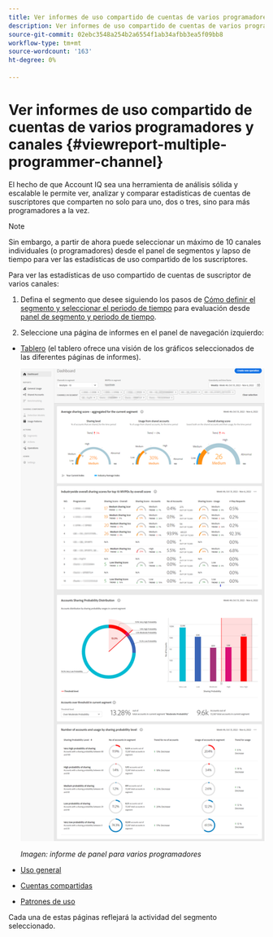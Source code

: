 ```yaml
---
title: Ver informes de uso compartido de cuentas de varios programadores y canales
description: Ver informes de uso compartido de cuentas de varios programadores y canales
source-git-commit: 02ebc3548a254b2a6554f1ab34afbb3ea5f09bb8
workflow-type: tm+mt
source-wordcount: '163'
ht-degree: 0%

---
```


# Ver informes de uso compartido de cuentas de varios programadores y canales {#viewreport-multiple-programmer-channel}

El hecho de que Account IQ sea una herramienta de análisis sólida y escalable le permite ver, analizar y comparar estadísticas de cuentas de suscriptores que comparten no solo para uno, dos o tres, sino para más programadores a la vez.

>[!NOTE]
>
>Sin embargo, a partir de ahora puede seleccionar un máximo de 10 canales individuales (o programadores) desde el panel de segmentos y lapso de tiempo para ver las estadísticas de uso compartido de los suscriptores.

Para ver las estadísticas de uso compartido de cuentas de suscriptor de varios canales:

1. Defina el segmento que desee siguiendo los pasos de [Cómo definir el segmento y seleccionar el periodo de tiempo](/help/AccountIQ/howto-select-segment-timeframe.md) para evaluación desde [panel de segmento y periodo de tiempo](/help/AccountIQ/segments-timeframe.md).

1. Seleccione una página de informes en el panel de navegación izquierdo:

* [Tablero](/help/AccountIQ/dashboard.md) (el tablero ofrece una visión de los gráficos seleccionados de las diferentes páginas de informes).

  ![](assets/mult-prog-dashboard.png)

  *Imagen: informe de panel para varios programadores*

* [Uso general](/help/AccountIQ/general-usage-reports.md)

* [Cuentas compartidas](/help/AccountIQ/shared-acc-reports.md)

* [Patrones de uso](/help/AccountIQ/usage-patterns.md)

Cada una de estas páginas reflejará la actividad del segmento seleccionado.
